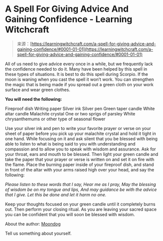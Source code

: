 <!--yml
category: 未分类
date: 2024-06-12 18:16:11
-->

# A Spell For Giving Advice And Gaining Confidence - Learning Witchcraft

> 来源：[https://learningwitchcraft.com/a-spell-for-giving-advice-and-gaining-confidence/#0001-01-01](https://learningwitchcraft.com/a-spell-for-giving-advice-and-gaining-confidence/#0001-01-01)

All of us need to give advice every once in a while, but we frequently lack the confidence needed to do it. Many have been helped by this spell in these types of situations. It is best to do this spell during Scorpio. If the moon is waning when you cast the spell it won’t work. You can strengthen the magic that is being made if you spread out a green cloth on your work surface and wear green clothes.

**You will need the following:**

Fireproof dish
Writing paper
Silver ink
Silver pen
Green taper candle
White altar candle
Malachite crystal
One or two sprigs of parsley
White chrysanthemums or other type of seasonal flower

Use your silver ink and pen to write your favorite prayer or verse on your sheet of paper before you pick up your malachite crystal and hold it tight in one hand. While focusing on it and ask silent that you be blessed with being able to listen to what is being said to you with understanding and compassion and to allow you to speak with wisdom and assurance. Ask for your throat, ears and mouth to be blessed. Then light your green candle and take the paper that your prayer or verse is written on and set it on fire with the flame. Place the burning paper inside of your fireproof dish, and stand in front of the altar with your arms raised high over your head, and say the following:

*Please listen to these words that I say,*
*Hear me as I pray,*
*May the blessing of wisdom be on my tongue and lips,*
*And may guidance be with the advice that I give.*
*Let this be done and let it harm no one.*

Keep your thoughts focused on your green candle until it completely burns out. Then perform your closing ritual. As you are leaving your sacred space you can be confident that you will soon be blessed with wisdom.

About the author: [Moondog](https://learningwitchcraft.com/profile/?tthayer/)

Tell us something about yourself.